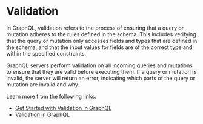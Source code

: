 # Validation

In GraphQL, validation refers to the process of ensuring that a query or mutation adheres to the rules defined in the schema. This includes verifying that the query or mutation only accesses fields and types that are defined in the schema, and that the input values for fields are of the correct type and within the specified constraints.

GraphQL servers perform validation on all incoming queries and mutations to ensure that they are valid before executing them. If a query or mutation is invalid, the server will return an error, indicating which parts of the query or mutation are invalid and why.

Learn more from the following links:

- [Get Started with Validation in GraphQL](https://graphql.org/learn/validation/)
- [Validation in GraphQL](https://www.youtube.com/watch?v=cCBFY1yShUA)